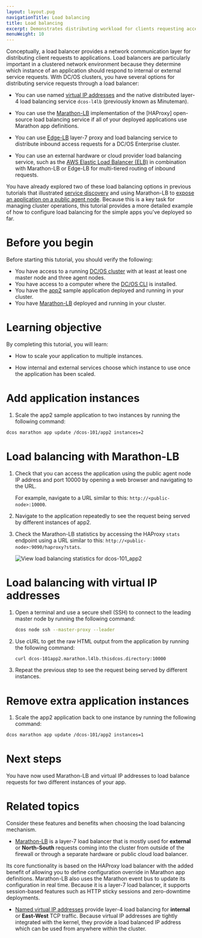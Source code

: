 ```yaml
---
layout: layout.pug
navigationTitle: Load balancing
title: Load balancing
excerpt: Demonstrates distributing workload for clients requesting access to a deployed application (part 10)
menuWeight: 10
---
```

Conceptually, a load balancer provides a network communication layer for distributing client requests to applications. Load balancers are particularly important in a clustered network environment because they determine which instance of an application should respond to internal or external service requests. With DC/OS clusters, you have several options for distributing service requests through a load balancer:

- You can use named [virtual IP addresses](/1.13/networking/load-balancing-vips/) and the native distributed layer-4 load balancing service `dcos-l4lb` (previously known as Minuteman).

- You can use the [Marathon-LB](/services/marathon-lb/) implementation of the [HAProxy] open-source load balancing service if all of your deployed applications use Marathon app definitions. 

- You can use [Edge-LB](/services/edge-lb/) layer-7 proxy and load balancing service to distribute inbound access requests for a DC/OS Enterprise cluster.

- You can use an external hardware or cloud provider load balancing service, such as the [AWS Elastic Load Balancer (ELB)](https://aws.amazon.com/elasticloadbalancing/) in combination with Marathon-LB or Edge-LB for multi-tiered routing of inbound requests.

You have already explored two of these load balancing options in previous tutorials that illustrated [service discovery](../service-discovery/) and using Marathon-LB to [expose an application on a public agent node](../native-app/). Because this is a key task for managing cluster operations, this tutorial provides a more detailed example of how to configure load balancing for the simple apps you've deployed so far.

# Before you begin
Before starting this tutorial, you should verify the following:
- You have access to a running [DC/OS cluster](../start-here/) with at least at least one master node and three agent nodes.
- You have access to a computer where the [DC/OS CLI](../cli/) is installed.
- You have the [app2](../native-app/) sample application deployed and running in your cluster.
- You have [Marathon-LB]((../native-app/)) deployed and running in your cluster.

# Learning objective
By completing this tutorial, you will learn:

- How to scale your application to multiple instances.

- How internal and external services choose which instance to use once the application has been scaled.

# Add application instances
1. Scale the app2 sample application to two instances by running the following command:

```bash
dcos marathon app update /dcos-101/app2 instances=2
```

# Load balancing with Marathon-LB
1. Check that you can access the application using the public agent node IP address and port 10000 by opening a web browser and navigating to the URL.

    For example, navigate to a URL similar to this: `http://<public-node>:10000`. 

1. Navigate to the application repeatedly to see the request being served by different instances of app2.

1. Check the Marathon-LB statistics by accessing the HAProxy `stats` endpoint using a URL similar to this: `http://<public-node>:9090/haproxy?stats`.

    ![View load balancing statistics for dcos-101_app2](../../img/tutorial-haproxy-stats.png)

# Load balancing with virtual IP addresses
1. Open a terminal and use a secure shell (SSH) to connect to the leading master node by running the following command:

    ```bash
    dcos node ssh --master-proxy --leader
    ```

1. Use cURL to get the raw HTML output from the application by running the following command:

    ```bash
    curl dcos-101app2.marathon.l4lb.thisdcos.directory:10000
    ```

1. Repeat the previous step to see the request being served by different instances.

# Remove extra application instances
1. Scale the app2 application back to one instance by running the following command:

  ```bash
  dcos marathon app update /dcos-101/app2 instances=1
  ```

# Next steps
You have now used Marathon-LB and virtual IP addresses to load balance requests for two different instances of your app.

# Related topics
Consider these features and benefits when choosing the load balancing mechanism.

- [Marathon-LB](/services/marathon-lb/) is a layer-7 load balancer that is mostly used for **external** or **North-South** requests coming into the cluster from outside of the firewall or through a separate hardware or public cloud load balancer.

Its core functionality is based on the HAProxy load balancer with the added benefit of allowing you to define configuration override in Marathon app definitions. Marathon-LB also uses the Marathon event bus to update its configuration in real time. Because it is a layer-7 load balancer, it supports session-based features such as HTTP sticky sessions and zero-downtime deployments.

- [Named virtual IP addresses](/1.13/networking/load-balancing-vips/) provide layer-4 load balancing for **internal** or **East-West** TCP traffic. Because virtual IP addresses are tightly integrated with the kernel, they provide a load balanced IP address which can be used from anywhere within the cluster.
